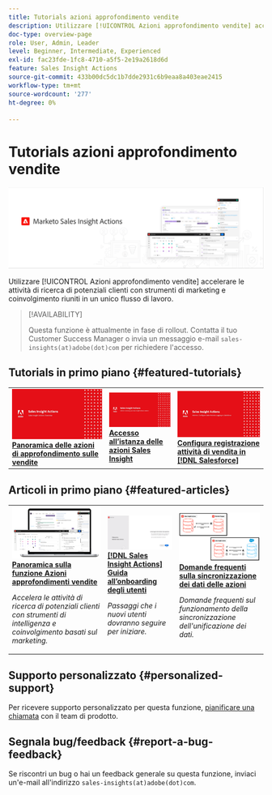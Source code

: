 ```yaml
---
title: Tutorials azioni approfondimento vendite
description: Utilizzare [!UICONTROL Azioni approfondimento vendite] accelerare le attività di ricerca di potenziali clienti con strumenti di marketing e coinvolgimento riuniti in un unico flusso di lavoro.
doc-type: overview-page
role: User, Admin, Leader
level: Beginner, Intermediate, Experienced
exl-id: fac23fde-1fc8-4710-a5f5-2e19a2618d6d
feature: Sales Insight Actions
source-git-commit: 433b00dc5dc1b7dde2931c6b9eaa8a403eae2415
workflow-type: tm+mt
source-wordcount: '277'
ht-degree: 0%

---
```


# Tutorials azioni approfondimento vendite

![](assets/header.png)

Utilizzare [!UICONTROL Azioni approfondimento vendite] accelerare le attività di ricerca di potenziali clienti con strumenti di marketing e coinvolgimento riuniti in un unico flusso di lavoro.

>[!AVAILABILITY]
>
>Questa funzione è attualmente in fase di rollout. Contatta il tuo Customer Success Manager o invia un messaggio e-mail `sales-insights(at)adobe(dot)com` per richiedere l&#39;accesso.

## Tutorials in primo piano {#featured-tutorials}

<table style="table-layout:fixed">
<tr>
<td>
<a href="/help/sales-insight-actions/sales-insight-actions-overview.md"><img alt="anteprima delle azioni Sales Insight Panoramica" src="assets/sales-insight-actions-feature-overview-videothumb.png" /></a>
<div><a href="/help/sales-insight-actions/sales-insight-actions-overview.md"><strong>Panoramica delle azioni di approfondimento sulle vendite</strong></a></div>
</td>
<td>
<a href="/help/sales-insight-actions/accessing-your-sales-insight-actions-instance.md"><img alt="miniatura per accedere all’istanza delle azioni Sales Insight" src="assets/accessing-your-sales-insight-actions-instance-videothumb.png" /></a>
<div><a href="/help/sales-insight-actions/accessing-your-sales-insight-actions-instance.md"><strong>Accesso all’istanza delle azioni Sales Insight</strong></a></div>
</td>
<td>
<a href="/help/sales-insight-actions/configure-sales-activity-logging-to-salesforce.md"><img alt="immagine di anteprima per configurare la registrazione delle attività di vendita in [!DNL Salesforce]" src="assets/configure-sales-activity-logging-to-salesforce-videothumb.png" /></a>
<div><a href="/help/sales-insight-actions/configure-sales-activity-logging-to-salesforce.md"><strong>Configura registrazione attività di vendita in [!DNL Salesforce]</strong></a></div>
</td>
</tr>
</table>

## Articoli in primo piano {#featured-articles}

<table style="table-layout:fixed">
<tr>
<td>
<a href="https://experienceleague.adobe.com/docs/marketo/using/product-docs/marketo-sales-insight/actions/sales-insight-actions-feature-overview.html"><img alt="anteprima delle azioni Sales Insight Panoramica della funzione" src="assets/sales-insight-actions-feature-overview-thumb.png" /></a>
<div><a href="https://experienceleague.adobe.com/docs/marketo/using/product-docs/marketo-sales-insight/actions/sales-insight-actions-feature-overview.html"><strong>Panoramica sulla funzione Azioni approfondimenti vendite</strong></a></div>
<p><em>Accelera le attività di ricerca di potenziali clienti con strumenti di intelligenza e coinvolgimento basati sul marketing.</em></p>
</td>
<td>
<a href="https://experienceleague.adobe.com/docs/marketo/using/product-docs/marketo-sales-insight/actions/getting-started/sales-insight-actions-user-onboarding-checklist.html"><img alt="miniatura per [!DNL Sales Insight Actions] Guida all’onboarding degli utenti" src="assets/sales-insight-actions-user-onboarding-guide-thumb.png" /></a>
<div><a href="https://experienceleague.adobe.com/docs/marketo/using/product-docs/marketo-sales-insight/actions/getting-started/sales-insight-actions-user-onboarding-checklist.html"><strong>[!DNL Sales Insight Actions] Guida all’onboarding degli utenti</strong></a></div>
<p><em>Passaggi che i nuovi utenti dovranno seguire per iniziare.</em></p>
</td>
<td>
<a href="https://experienceleague.adobe.com/docs/marketo/using/product-docs/marketo-sales-insight/actions/admin/actions-data-sync-faq.html"><img alt="miniatura per le domande frequenti sulla sincronizzazione dei dati delle azioni" src="assets/actions-data-sync-faq-thumb.png" /></a>
<div><a href="https://experienceleague.adobe.com/docs/marketo/using/product-docs/marketo-sales-insight/actions/admin/actions-data-sync-faq.html"><strong>Domande frequenti sulla sincronizzazione dei dati delle azioni</strong></a></div>
<p><em>Domande frequenti sul funzionamento della sincronizzazione dell'unificazione dei dati.</em></p>
</td>
</tr>
</table>

## Supporto personalizzato {#personalized-support}

Per ricevere supporto personalizzato per questa funzione, [pianificare una chiamata](https://outlook.office365.com/owa/calendar/AdobeInc1@adobe.onmicrosoft.com/bookings/) con il team di prodotto.

## Segnala bug/feedback {#report-a-bug-feedback}

Se riscontri un bug o hai un feedback generale su questa funzione, inviaci un&#39;e-mail all&#39;indirizzo `sales-insights(at)adobe(dot)com`.
